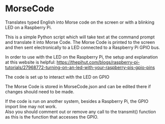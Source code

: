 # MorseCode
Translates typed English into Morse code on the screen or with a blinking LED on a Raspberry Pi.

This is a simple Python script which will take text at the command prompt and translate it into
Morse Code.  The Morse Code is printed to the screen and then sent electronically to a LED connected
to a Raspberry Pi GPIO bus.

In order to use with the LED on the Raspberry Pi, the setup and explanation at this website is helpful:
https://thepihut.com/blogs/raspberry-pi-tutorials/27968772-turning-on-an-led-with-your-raspberry-pis-gpio-pins

The code is set up to interact with the LED on GPIO 

The Morse Code is stored in MorseCode.json and can be edited there if changes should need to be made.

If the code is run on another system, besides a Raspberry Pi, the GPIO import line may not work.  
Also you should comment out or remove any call to the transmit() function as this is the function
that accesses the GPIO.
